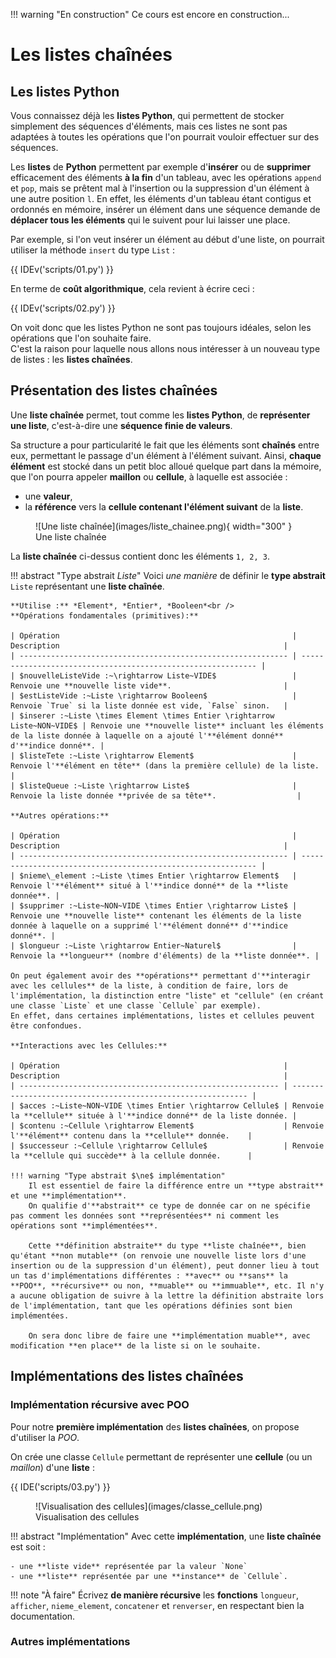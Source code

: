 !!! warning "En construction"
    Ce cours est encore en construction...

# Les listes chaînées

## Les listes Python

Vous connaissez déjà les **listes Python**, qui permettent de stocker simplement des séquences d'éléments, mais ces listes ne sont pas adaptées à toutes les opérations que l'on pourrait vouloir effectuer sur des séquences. 

Les **listes** de **Python** permettent par exemple d'**insérer** ou de **supprimer** efficacement des éléments **à la fin** d'un tableau, avec les opérations `append` et `pop`, mais se prêtent mal à l'insertion ou la suppression d'un élément à une autre position `l`. En effet, les éléments d'un tableau étant contigus et ordonnés en mémoire, insérer un élément dans une séquence demande de **déplacer tous les éléments** qui le suivent pour lui laisser une place.

Par exemple, si l'on veut insérer un élément au début d'une liste, on pourrait utiliser la méthode `insert` du type `List` :

{{ IDEv('scripts/01.py') }}

En terme de **coût algorithmique**, cela revient à écrire ceci :

{{ IDEv('scripts/02.py') }}

On voit donc que les listes Python ne sont pas toujours idéales, selon les opérations que l'on souhaite faire.  
C'est la raison pour laquelle nous allons nous intéresser à un nouveau type de listes : les **listes chaînées**.

## Présentation des listes chaînées

Une **liste chaînée** permet, tout comme les **listes Python**, de **représenter une liste**, c'est-à-dire une **séquence finie de valeurs**.

Sa structure a pour particularité le fait que les éléments sont **chaînés** entre eux, permettant le passage d'un élément à l'élément suivant. Ainsi, **chaque élément** est stocké dans un petit bloc alloué quelque part dans la mémoire, que l'on pourra appeler **maillon** ou **cellule**, à laquelle est associée :

- une **valeur**,
- la **référence** vers la **cellule contenant l'élément suivant** de la **liste**.

<figure markdown>
  ![Une liste chaînée](images/liste_chainee.png){ width="300" }
  <figcaption>Une liste chaînée</figcaption>
</figure>

La **liste chaînée** ci-dessus contient donc les éléments `1, 2, 3`.

!!! abstract "Type abstrait *Liste*"
    Voici *une manière* de définir le **type abstrait** `Liste` représentant une **liste chaînée**.  

	**Utilise :** *Element*, *Entier*, *Booleen*<br />
	**Opérations fondamentales (primitives):**

    | Opération                                                    | Description                                                  |
    | ------------------------------------------------------------ | ------------------------------------------------------------ |
    | $nouvelleListeVide :~\rightarrow Liste~VIDE$                 | Renvoie une **nouvelle liste vide**.                         |
    | $estListeVide :~Liste \rightarrow Booleen$                   | Renvoie `True` si la liste donnée est vide, `False` sinon.   |
    | $inserer :~Liste \times Element \times Entier \rightarrow Liste~NON~VIDE$ | Renvoie une **nouvelle liste** incluant les éléments de la liste donnée à laquelle on a ajouté l'**élément donné** d'**indice donné**. |
    | $listeTete :~Liste \rightarrow Element$                      | Renvoie l'**élément en tête** (dans la première cellule) de la liste.                   |
    | $listeQueue :~Liste \rightarrow Liste$                       | Renvoie la liste donnée **privée de sa tête**.                  |

    **Autres opérations:**

    | Opération                                                    | Description                                                  |
    | ------------------------------------------------------------ | ------------------------------------------------------------ |
    | $nieme\_element :~Liste \times Entier \rightarrow Element$   | Renvoie l'**élément** situé à l'**indice donné** de la **liste donnée**. |
    | $supprimer :~Liste~NON~VIDE \times Entier \rightarrow Liste$ | Renvoie une **nouvelle liste** contenant les éléments de la liste donnée à laquelle on a supprimé l'**élément donné** d'**indice donné**. |
    | $longueur :~Liste \rightarrow Entier~Naturel$                | Renvoie la **longueur** (nombre d'éléments) de la **liste donnée**. |

    On peut également avoir des **opérations** permettant d'**interagir avec les cellules** de la liste, à condition de faire, lors de l'implémentation, la distinction entre "liste" et "cellule" (en créant une classe `Liste` et une classe `Cellule` par exemple).  
    En effet, dans certaines implémentations, listes et cellules peuvent être confondues.

    **Interactions avec les Cellules:**

    | Opération                                                  | Description                                                  |
    | ---------------------------------------------------------- | ------------------------------------------------------------ |
    | $acces :~Liste~NON~VIDE \times Entier \rightarrow Cellule$ | Renvoie la **cellule** située à l'**indice donné** de la liste donnée. |
    | $contenu :~Cellule \rightarrow Element$                    | Renvoie l'**élément** contenu dans la **cellule** donnée.    |
    | $successeur :~Cellule \rightarrow Cellule$                 | Renvoie la **cellule qui succède** à la cellule donnée.      |

    !!! warning "Type abstrait $\ne$ implémentation"
        Il est essentiel de faire la différence entre un **type abstrait** et une **implémentation**.  
        On qualifie d'**abstrait** ce type de donnée car on ne spécifie pas comment les données sont **représentées** ni comment les opérations sont **implémentées**.

        Cette **définition abstraite** du type **liste chaînée**, bien qu'étant **non mutable** (on renvoie une nouvelle liste lors d'une insertion ou de la suppression d'un élément), peut donner lieu à tout un tas d'implémentations différentes : **avec** ou **sans** la **POO**, **récursive** ou non, **muable** ou **immuable**, etc. Il n'y a aucune obligation de suivre à la lettre la définition abstraite lors de l'implémentation, tant que les opérations définies sont bien implémentées.

        On sera donc libre de faire une **implémentation muable**, avec modification **en place** de la liste si on le souhaite.

## Implémentations des listes chaînées

### Implémentation récursive avec POO

Pour notre **première implémentation** des **listes chaînées**, on propose d'utiliser la *POO*.

On crée une classe `Cellule` permettant de représenter une **cellule** (ou un *maillon*) d'une **liste** :

{{ IDE('scripts/03.py') }}

<figure markdown>
  ![Visualisation des cellules](images/classe_cellule.png)
  <figcaption>Visualisation des cellules</figcaption>
</figure>

!!! abstract "Implémentation"
    Avec cette **implémentation**, une **liste chaînée** est soit :

    - une **liste vide** représentée par la valeur `None`
    - une **liste** représentée par une **instance** de `Cellule`.

!!! note "À faire"
  Écrivez **de manière récursive** les **fonctions** `longueur`, `afficher`, `nieme_element`, `concatener` et `renverser`, en respectant bien la documentation.

### Autres implémentations